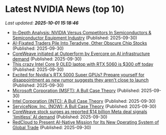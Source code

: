 # Latest NVIDIA News (top 10)
_Last updated: **2025-10-01 15:18:46**_

- [In-Depth Analysis: NVIDIA Versus Competitors In Semiconductors & Semiconductor Equipment Industry](https://biztoc.com/x/ce19ac4c66370c45) (Published: 2025-09-30)
- [AI-Fixated Traders Pile Into Teradyne, Other Obscure Chip Stocks](https://finance.yahoo.com/news/ai-fixated-traders-pile-teradyne-105339454.html) (Published: 2025-09-30)
- [CoreWeave initiated at Outperform by Evercore on AI infrastructure demand](https://finance.yahoo.com/news/coreweave-initiated-outperform-evercore-ai-145722169.html) (Published: 2025-09-30)
- [This crazy Intel Core 9 OLED laptop with RTX 5060 is $300 off today](https://www.pcworld.com/article/2924538/this-crazy-intel-core-9-oled-laptop-with-rtx-5060-is-300-off-today.html) (Published: 2025-09-30)
- [Excited for Nvidia's RTX 5000 Super GPUs? Prepare yourself for disappointment as new rumor suggests they aren't close to launch](https://www.techradar.com/computing/gpu/excited-for-nvidias-rtx-5000-super-gpus-prepare-yourself-for-disappointment-as-new-rumor-suggests-they-arent-close-to-launch) (Published: 2025-09-30)
- [Microsoft Corporation (MSFT): A Bull Case Theory](https://finance.yahoo.com/news/microsoft-corporation-msft-bull-case-144323663.html) (Published: 2025-09-30)
- [Intel Corporation (INTC): A Bull Case Theory](https://finance.yahoo.com/news/intel-corporation-intc-bull-case-144310896.html) (Published: 2025-09-30)
- [ServiceNow, Inc. (NOW): A Bull Case Theory](https://finance.yahoo.com/news/servicenow-inc-now-bull-case-144218564.html) (Published: 2025-09-30)
- [CoreWeave stock surges as reported $14 billion Meta deal signals 'limitless' AI demand](https://biztoc.com/x/c37071c991f4836c) (Published: 2025-09-30)
- [RedCloud to Present AI-Native Mission for Its New Operating System of Global Trade](https://www.globenewswire.com/news-release/2025/09/30/3158808/0/en/RedCloud-to-Present-AI-Native-Mission-for-Its-New-Operating-System-of-Global-Trade.html) (Published: 2025-09-30)

